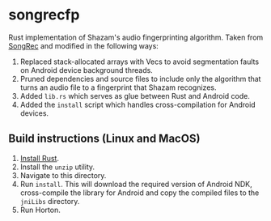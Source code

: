 # songrecfp
Rust implementation of Shazam's audio fingerprinting algorithm. Taken from 
[SongRec](https://github.com/marin-m/SongRec) and modified in the following ways:

1. Replaced stack-allocated arrays with Vecs to avoid segmentation faults on Android device background threads.
2. Pruned dependencies and source files to include only the algorithm that turns an audio file to a fingerprint that Shazam recognizes.
3. Added `lib.rs` which serves as glue between Rust and Android code.
4. Added the `install` script which handles cross-compilation for Android devices.

## Build instructions (Linux and MacOS)
1. [Install Rust](https://www.rust-lang.org/tools/install).
2. Install the `unzip` utility.
3. Navigate to this directory.
4. Run `install`. This will download the required version of Android NDK, cross-compile the library
for Android and copy the compiled files to the `jniLibs` directory.
4. Run Horton.
